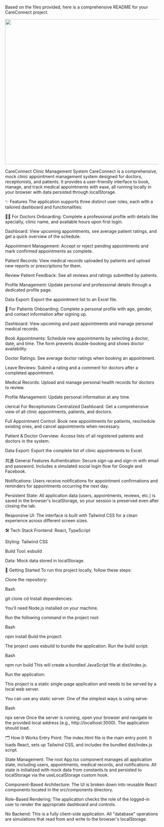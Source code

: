 Based on the files provided, here is a comprehensive README for your CareConnect project.

<div align="center">
<img width="1200" height="475" alt="GHBanner" src="https://github.com/user-attachments/assets/0aa67016-6eaf-458a-adb2-6e31a0763ed6" />
</div>

CareConnect Clinic Management System
CareConnect is a comprehensive, mock clinic appointment management system designed for doctors, receptionists, and patients. It provides a user-friendly interface to book, manage, and track medical appointments with ease, all running locally in your browser with data persisted through localStorage.

✨ Features
The application supports three distinct user roles, each with a tailored dashboard and functionalities:

🧑‍⚕️ For Doctors
Onboarding: Complete a professional profile with details like specialty, clinic name, and available hours upon first login.

Dashboard: View upcoming appointments, see average patient ratings, and get a quick overview of the schedule.

Appointment Management: Accept or reject pending appointments and mark confirmed appointments as complete.

Patient Records: View medical records uploaded by patients and upload new reports or prescriptions for them.

Review Patient Feedback: See all reviews and ratings submitted by patients.

Profile Management: Update personal and professional details through a dedicated profile page.

Data Export: Export the appointment list to an Excel file.

🤕 For Patients
Onboarding: Complete a personal profile with age, gender, and contact information after signing up.

Dashboard: View upcoming and past appointments and manage personal medical records.

Book Appointments: Schedule new appointments by selecting a doctor, date, and time. The form prevents double-booking and shows doctor availability.

Doctor Ratings: See average doctor ratings when booking an appointment.

Leave Reviews: Submit a rating and a comment for doctors after a completed appointment.

Medical Records: Upload and manage personal health records for doctors to review.

Profile Management: Update personal information at any time.

clerical For Receptionists
Centralized Dashboard: Get a comprehensive view of all clinic appointments, patients, and doctors.

Full Appointment Control: Book new appointments for patients, reschedule existing ones, and cancel appointments when necessary.

Patient & Doctor Overview: Access lists of all registered patients and doctors in the system.

Data Export: Export the complete list of clinic appointments to Excel.

共通 General Features
Authentication: Secure sign-up and sign-in with email and password. Includes a simulated social login flow for Google and Facebook.

Notifications: Users receive notifications for appointment confirmations and reminders for appointments occurring the next day.

Persistent State: All application data (users, appointments, reviews, etc.) is saved in the browser's localStorage, so your session is preserved even after closing the tab.

Responsive UI: The interface is built with Tailwind CSS for a clean experience across different screen sizes.

🛠️ Tech Stack
Frontend: React, TypeScript

Styling: Tailwind CSS

Build Tool: esbuild

Data: Mock data stored in localStorage.

🚀 Getting Started
To run this project locally, follow these steps:

Clone the repository:

Bash

git clone <your-repository-url>
cd <repository-directory>
Install dependencies:

You'll need Node.js installed on your machine.

Run the following command in the project root:

Bash

npm install
Build the project:

The project uses esbuild to bundle the application. Run the build script:

Bash

npm run build
This will create a bundled JavaScript file at dist/index.js.

Run the application:

This project is a static single-page application and needs to be served by a local web server.

You can use any static server. One of the simplest ways is using serve:

Bash

npx serve
Once the server is running, open your browser and navigate to the provided local address (e.g., http://localhost:3000). The application should load.

🗂️ How It Works
Entry Point: The index.html file is the main entry point. It loads React, sets up Tailwind CSS, and includes the bundled dist/index.js script.

State Management: The root App.tsx component manages all application state, including users, appointments, medical records, and notifications. All state is initialized with mock data from constants.ts and persisted to localStorage via the useLocalStorage custom hook.

Component-Based Architecture: The UI is broken down into reusable React components located in the src/components directory.

Role-Based Rendering: The application checks the role of the logged-in user to render the appropriate dashboard and controls.

No Backend: This is a fully client-side application. All "database" operations are simulations that read from and write to the browser's localStorage.
